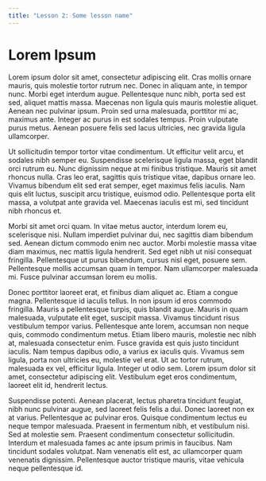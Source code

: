 ```yaml
---
title: "Lesson 2: Some lesson name"
---
```


# Lorem Ipsum

Lorem ipsum dolor sit amet, consectetur adipiscing elit. Cras mollis ornare mauris, quis molestie tortor rutrum nec. Donec in aliquam ante, in tempor nunc. Morbi eget interdum augue. Pellentesque nunc nibh, porta sed est sed, aliquet mattis massa. Maecenas non ligula quis mauris molestie aliquet. Aenean nec pulvinar ipsum. Proin sed urna malesuada, porttitor mi ac, maximus ante. Integer ac purus in est sodales tempus. Proin vulputate purus metus. Aenean posuere felis sed lacus ultricies, nec gravida ligula ullamcorper.

Ut sollicitudin tempor tortor vitae condimentum. Ut efficitur velit arcu, et sodales nibh semper eu. Suspendisse scelerisque ligula massa, eget blandit orci rutrum eu. Nunc dignissim neque at mi finibus tristique. Mauris sit amet rhoncus nulla. Cras leo erat, sagittis quis tristique vitae, dapibus ornare leo. Vivamus bibendum elit sed erat semper, eget maximus felis iaculis. Nam quis elit luctus, suscipit arcu tristique, euismod odio. Pellentesque porta elit massa, a volutpat ante gravida vel. Maecenas iaculis est mi, sed tincidunt nibh rhoncus et.

Morbi sit amet orci quam. In vitae metus auctor, interdum lorem eu, scelerisque nisi. Nullam imperdiet pulvinar dui, nec sagittis diam bibendum sed. Aenean dictum commodo enim nec auctor. Morbi molestie massa vitae diam maximus, nec mattis ligula hendrerit. Sed eget nibh ut nisi consequat fringilla. Pellentesque ut purus bibendum, cursus nisl eget, posuere sem. Pellentesque mollis accumsan quam in tempor. Nam ullamcorper malesuada mi. Fusce pulvinar accumsan lorem eu mollis.

Donec porttitor laoreet erat, et finibus diam aliquet ac. Etiam a congue magna. Pellentesque id iaculis tellus. In non ipsum id eros commodo fringilla. Mauris a pellentesque turpis, quis blandit augue. Mauris in quam malesuada, vulputate elit eget, suscipit massa. Vivamus tincidunt risus vestibulum tempor varius. Pellentesque ante lorem, accumsan non neque quis, commodo condimentum metus. Etiam libero mauris, molestie nec nibh at, malesuada consectetur enim. Fusce gravida est quis justo tincidunt iaculis. Nam tempus dapibus odio, a varius ex iaculis quis. Vivamus sem ligula, porta non ultricies eu, molestie vel erat. Ut ac tortor rutrum, malesuada ex vel, efficitur ligula. Integer ut odio sem. Lorem ipsum dolor sit amet, consectetur adipiscing elit. Vestibulum eget eros condimentum, laoreet elit id, hendrerit lectus.

Suspendisse potenti. Aenean placerat, lectus pharetra tincidunt feugiat, nibh nunc pulvinar augue, sed laoreet felis felis a dui. Donec laoreet non ex at varius. Pellentesque ac pulvinar eros. Quisque condimentum lectus eu neque tempor malesuada. Praesent in fermentum nibh, et vestibulum nisi. Sed at molestie sem. Praesent condimentum consectetur sollicitudin. Interdum et malesuada fames ac ante ipsum primis in faucibus. Nam tincidunt sodales volutpat. Nam venenatis elit est, ac ullamcorper quam venenatis dignissim. Pellentesque auctor tristique mauris, vitae vehicula neque pellentesque id.